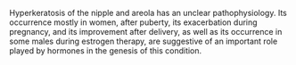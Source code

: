Hyperkeratosis of the nipple and areola has an unclear pathophysiology. Its occurrence mostly in women, after puberty, its exacerbation during pregnancy, and its improvement after delivery, as well as its occurrence in some males during estrogen therapy, are suggestive of an important role played by hormones in the genesis of this condition.